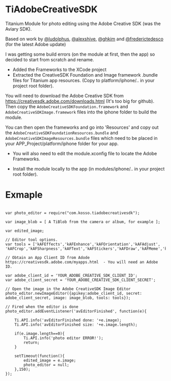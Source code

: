 # TiAdobeCreativeSDK
Titanium Module for photo editing using the Adobe Creative SDK (was the Aviary SDK).

Based on work by [@ludolphus](https://github.com/ludolphus/AviaryModule), [@alexshive](https://github.com/alexshive/AviaryModule), [@ghkim](https://github.com/ghkim/AviaryModule) and [@frederictedesco](https://github.com/frederictedesco/Adobe-Creative-Image-module-for-Titanium) (for the latest Adobe update)

I was getting some build errors (on the module at first, then the app) so decided to start from scratch and rename. 


- Added the Frameworks to the XCode project
- Extracted the CreativeSDK Foundation and Image framework .bundle files for Titanium app resources.  (Copy to platform/iphone/.. in your project root folder).

You will need to download the Adobe Creative SDK from https://creativesdk.adobe.com/downloads.html  (It's too big for github). Then copy the `AdobeCreativeSDKFoundation.framework` and `AdobeCreativeSDKImage.framework` files into the iphone folder to build the module. 

You can then open the frameworks and go into 'Resources' and copy out the `AdobeCreativeSDKFoundationResources.bundle` and `AdobeCreativeSDKImageResources.bundle` files which need to be placed in your APP_Project/platform/iphone folder for your app. 

- You will also need to edit the module.xconfig file to locate the Adobe Frameworks. 

- Install the module locally to the app (in modules/iphone/.. in your project root folder).


# Exmaple

~~~

var photo_editor = require("com.kosso.tiadobecreativesdk");

var image_blob = [ A TiBlob from the camera or album, for example ];

var edited_image;

// Editor tool options.
var tools = ['kAFEffects','kAFEnhance','kAFOrientation','kAFAdjust', 'kAFCrop','kAFSharpness','kAFText','kAFStickers','kAFDraw','kAFMeme','kAFFrames','kAFFocus'];

// Obtain an App Client ID from Adode https://creativesdk.adobe.com/myapps.html  - You will need an Adobe ID. 

var adobe_client_id = 'YOUR_ADOBE_CREATIVE_SDK_CLIENT_ID';
var adobe_client_secret = 'YOUR_ADOBE_CREATIVE_SDK_CLIENT_SECRET';

// Open the image in the Adobe CreativeSDK Image Editor
photo_editor.newImageEditor({apikey:adobe_client_id, secret: adobe_client_secret, image: image_blob, tools: tools});
 
// Fired when the editor is done 
photo_editor.addEventListener('avEditorFinished', function(e){

	Ti.API.info('avEditorFinished done: '+e.image);
	Ti.API.info('avEditorFinished size: '+e.image.length);

	if(e.image.length==0){
		Ti.API.info('photo editor ERROR!');
		return;
	}

	setTimeout(function(){
		edited_image = e.image;
		photo_editor = null;
	},150);		
});

~~~



